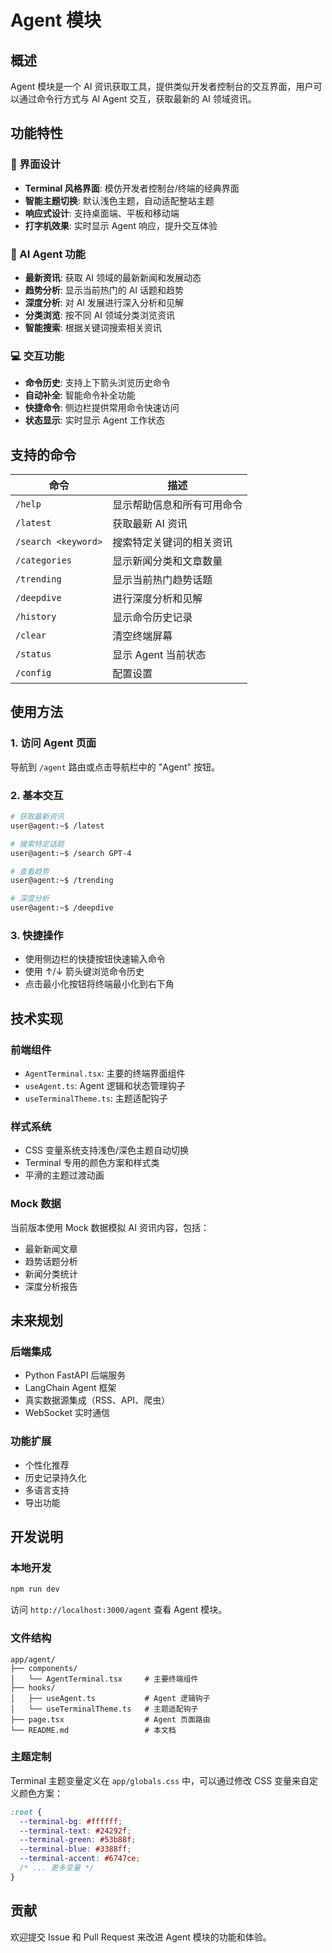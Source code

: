 # Agent 模块

## 概述

Agent 模块是一个 AI 资讯获取工具，提供类似开发者控制台的交互界面，用户可以通过命令行方式与 AI Agent 交互，获取最新的 AI 领域资讯。

## 功能特性

### 🎨 界面设计
- **Terminal 风格界面**: 模仿开发者控制台/终端的经典界面
- **智能主题切换**: 默认浅色主题，自动适配整站主题
- **响应式设计**: 支持桌面端、平板和移动端
- **打字机效果**: 实时显示 Agent 响应，提升交互体验

### 🤖 AI Agent 功能
- **最新资讯**: 获取 AI 领域的最新新闻和发展动态
- **趋势分析**: 显示当前热门的 AI 话题和趋势
- **深度分析**: 对 AI 发展进行深入分析和见解
- **分类浏览**: 按不同 AI 领域分类浏览资讯
- **智能搜索**: 根据关键词搜索相关资讯

### 💻 交互功能
- **命令历史**: 支持上下箭头浏览历史命令
- **自动补全**: 智能命令补全功能
- **快捷命令**: 侧边栏提供常用命令快速访问
- **状态显示**: 实时显示 Agent 工作状态

## 支持的命令

| 命令 | 描述 |
|------|------|
| `/help` | 显示帮助信息和所有可用命令 |
| `/latest` | 获取最新 AI 资讯 |
| `/search <keyword>` | 搜索特定关键词的相关资讯 |
| `/categories` | 显示新闻分类和文章数量 |
| `/trending` | 显示当前热门趋势话题 |
| `/deepdive` | 进行深度分析和见解 |
| `/history` | 显示命令历史记录 |
| `/clear` | 清空终端屏幕 |
| `/status` | 显示 Agent 当前状态 |
| `/config` | 配置设置 |

## 使用方法

### 1. 访问 Agent 页面
导航到 `/agent` 路由或点击导航栏中的 "Agent" 按钮。

### 2. 基本交互
```bash
# 获取最新资讯
user@agent:~$ /latest

# 搜索特定话题
user@agent:~$ /search GPT-4

# 查看趋势
user@agent:~$ /trending

# 深度分析
user@agent:~$ /deepdive
```

### 3. 快捷操作
- 使用侧边栏的快捷按钮快速输入命令
- 使用 ↑/↓ 箭头键浏览命令历史
- 点击最小化按钮将终端最小化到右下角

## 技术实现

### 前端组件
- `AgentTerminal.tsx`: 主要的终端界面组件
- `useAgent.ts`: Agent 逻辑和状态管理钩子
- `useTerminalTheme.ts`: 主题适配钩子

### 样式系统
- CSS 变量系统支持浅色/深色主题自动切换
- Terminal 专用的颜色方案和样式类
- 平滑的主题过渡动画

### Mock 数据
当前版本使用 Mock 数据模拟 AI 资讯内容，包括：
- 最新新闻文章
- 趋势话题分析
- 新闻分类统计
- 深度分析报告

## 未来规划

### 后端集成
- Python FastAPI 后端服务
- LangChain Agent 框架
- 真实数据源集成（RSS、API、爬虫）
- WebSocket 实时通信

### 功能扩展
- 个性化推荐
- 历史记录持久化
- 多语言支持
- 导出功能

## 开发说明

### 本地开发
```bash
npm run dev
```

访问 `http://localhost:3000/agent` 查看 Agent 模块。

### 文件结构
```
app/agent/
├── components/
│   └── AgentTerminal.tsx     # 主要终端组件
├── hooks/
│   ├── useAgent.ts           # Agent 逻辑钩子
│   └── useTerminalTheme.ts   # 主题适配钩子
├── page.tsx                  # Agent 页面路由
└── README.md                 # 本文档
```

### 主题定制
Terminal 主题变量定义在 `app/globals.css` 中，可以通过修改 CSS 变量来自定义颜色方案：

```css
:root {
  --terminal-bg: #ffffff;
  --terminal-text: #24292f;
  --terminal-green: #53b88f;
  --terminal-blue: #3388ff;
  --terminal-accent: #6747ce;
  /* ... 更多变量 */
}
```

## 贡献

欢迎提交 Issue 和 Pull Request 来改进 Agent 模块的功能和体验。
